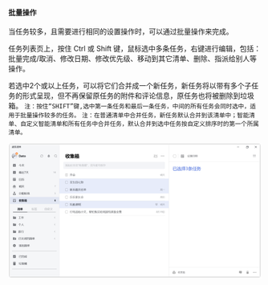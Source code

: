 #### 批量操作

当任务较多，且需要进行相同的设置操作时，可以通过批量操作来完成。

任务列表页上，按住 Ctrl 或 Shift 键，鼠标选中多条任务，右键进行编辑，包括：批量完成/取消、修改日期、修改优先级、移动到其它清单、删除、指派给别人等操作。

若选中2个或以上任务，可以将它们合并成一个新任务，新任务将以带有多个子任务的形式呈现，但不再保留原任务的附件和评论信息，原任务也将被删除到垃圾箱。 `注：按住“SHIFT”键,选中第一条任务和最后一条任务，中间的所有任务会同时选中，适用于批量操作较多的任务。` `注：在普通清单中合并任务，新任务默认合并到该清单中；智能清单、自定义智能清单和所有任务中合并任务，默认合并到选中任务按自定义排序时的第一个所属清单。`

![winbatch](../../images/Windows/task/3.11.png)

